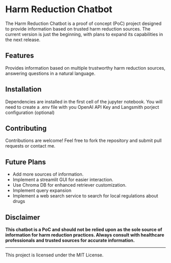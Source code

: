 # Harm Reduction Chatbot

The Harm Reduction Chatbot is a proof of concept (PoC) project designed to provide information based on trusted harm reduction sources. The current version is just the beginning, with plans to expand its capabilities in the next release.

## Features

Provides information based on multiple trustworthy harm reduction sources, answering questions in a natural language.

## Installation

Dependencies are installed in the first cell of the jupyter notebook. You will need to create a .env file with you OpenAI API Key and Langsmith porject configuration (optional)

## Contributing

Contributions are welcome! Feel free to fork the repository and submit pull requests or contact me.

## Future Plans

- Add more sources of information.
- Implement a streamlit GUI for easier interaction.
- Use Chroma DB for enhanced retriever customization.
- Implement query expansion
- Implement a web search service to search for local regulations about drugs

## Disclaimer

**This chatbot is a PoC and should not be relied upon as the sole source of information for harm reduction practices. Always consult with healthcare professionals and trusted sources for accurate information.**

---

This project is licensed under the MIT License.
